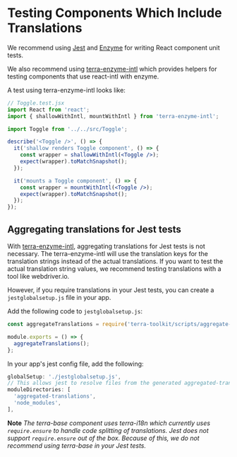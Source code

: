 # Testing Components Which Include Translations

We recommend using [Jest](https://jestjs.io/) and [Enzyme](https://airbnb.io/enzyme/) for writing React component unit tests.


We also recommend using [terra-enzyme-intl](https://github.com/cerner/terra-enzyme-intl) which provides helpers for testing components that use react-intl with enzyme.

A test using terra-enzyme-intl looks like:

```jsx
// Toggle.test.jsx
import React from 'react';
import { shallowWithIntl, mountWithIntl } from 'terra-enzyme-intl';

import Toggle from '../../src/Toggle';

describe('<Toggle />', () => {
  it('shallow renders Toggle component', () => {
    const wrapper = shallowWithIntl(<Toggle />);
    expect(wrapper).toMatchSnapshot();
  });

  it('mounts a Toggle component', () => {
    const wrapper = mountWithIntl(<Toggle />);
    expect(wrapper).toMatchSnapshot();
  });
});
```

## Aggregating translations for Jest tests
With [terra-enzyme-intl](https://github.com/cerner/terra-enzyme-intl), aggregating translations for Jest tests is not necessary. The terra-enzyme-intl will use the translation keys for the translation strings  instead of the actual translations. If you want to test the actual translation string values, we recommend testing translations with a tool like webdriver.io.

However, if you require translations in your Jest tests, you can create a `jestglobalsetup.js` file in your app.

Add the following code to `jestglobalsetup.js`:

```js
const aggregateTranslations = require('terra-toolkit/scripts/aggregate-translations/aggregate-translations');

module.exports = () => {
  aggregateTranslations();
};
```

In your app's jest config file, add the following:

```js
globalSetup: './jestglobalsetup.js',
// This allows jest to resolve files from the generated aggregated-translations in addition to node_modules
moduleDirectories: [
  'aggregated-translations',
  'node_modules',
],
```

**Note** *The terra-base component uses terra-i18n which currently uses `require.ensure` to handle code splitting of translations. Jest does not support `require.ensure` out of the box. Because of this, we do not recommend using terra-base in your Jest tests.*